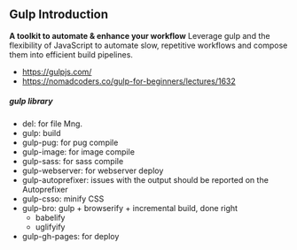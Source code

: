 ## Gulp Introduction
**A toolkit to automate & enhance your workflow**
Leverage gulp and the flexibility of JavaScript to automate slow, repetitive workflows and compose them into efficient build pipelines.

- https://gulpjs.com/
- https://nomadcoders.co/gulp-for-beginners/lectures/1632


##### gulp library
- del: for file Mng.
- gulp: build
- gulp-pug: for pug compile
- gulp-image: for image compile
- gulp-sass: for sass compile
- gulp-webserver: for webserver deploy
- gulp-autoprefixer: issues with the output should be reported on the Autoprefixer 
- gulp-csso: minify CSS
- gulp-bro: gulp + browserify + incremental build, done right
  - babelify
  - uglifyify
- gulp-gh-pages: for deploy